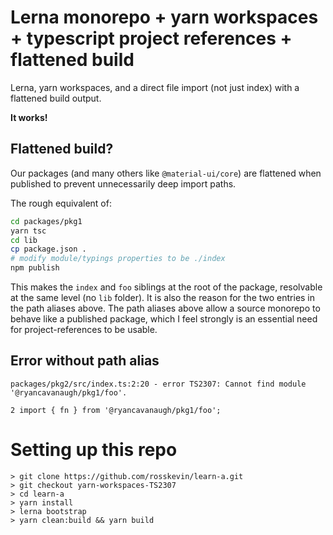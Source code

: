 # Lerna monorepo + yarn workspaces + typescript project references + flattened build

Lerna, yarn workspaces, and a direct file import (not just index) with a flattened build output.

**It works!**

## Flattened build?

Our packages (and many others like `@material-ui/core`) are flattened when published to prevent unnecessarily deep import paths.

The rough equivalent of:

```bash
cd packages/pkg1
yarn tsc
cd lib
cp package.json .
# modify module/typings properties to be ./index
npm publish
```

This makes the `index` and `foo` siblings at the root of the package, resolvable at the same level (no `lib` folder). It is also the reason for the two entries in the path aliases above. The path aliases above allow a source monorepo to behave like a published package, which I feel strongly is an essential need for project-references to be usable.

## Error without path alias

```
packages/pkg2/src/index.ts:2:20 - error TS2307: Cannot find module '@ryancavanaugh/pkg1/foo'.

2 import { fn } from '@ryancavanaugh/pkg1/foo';
```

# Setting up this repo

```
> git clone https://github.com/rosskevin/learn-a.git
> git checkout yarn-workspaces-TS2307
> cd learn-a
> yarn install
> lerna bootstrap
> yarn clean:build && yarn build
```
